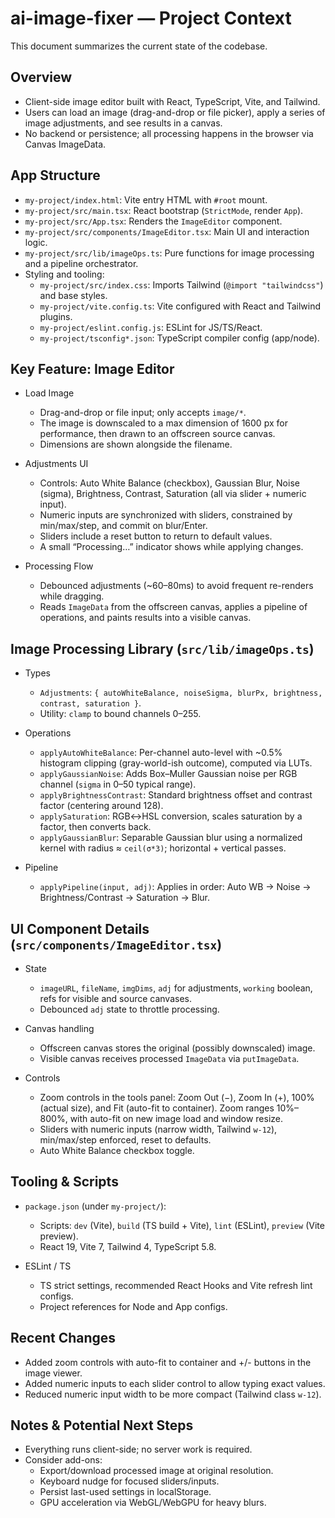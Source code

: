 # ai-image-fixer — Project Context

This document summarizes the current state of the codebase.

## Overview

- Client-side image editor built with React, TypeScript, Vite, and Tailwind.
- Users can load an image (drag-and-drop or file picker), apply a series of image adjustments, and see results in a canvas.
- No backend or persistence; all processing happens in the browser via Canvas ImageData.

## App Structure

- `my-project/index.html`: Vite entry HTML with `#root` mount.
- `my-project/src/main.tsx`: React bootstrap (`StrictMode`, render `App`).
- `my-project/src/App.tsx`: Renders the `ImageEditor` component.
- `my-project/src/components/ImageEditor.tsx`: Main UI and interaction logic.
- `my-project/src/lib/imageOps.ts`: Pure functions for image processing and a pipeline orchestrator.
- Styling and tooling:
  - `my-project/src/index.css`: Imports Tailwind (`@import "tailwindcss"`) and base styles.
  - `my-project/vite.config.ts`: Vite configured with React and Tailwind plugins.
  - `my-project/eslint.config.js`: ESLint for JS/TS/React.
  - `my-project/tsconfig*.json`: TypeScript compiler config (app/node).

## Key Feature: Image Editor

- Load Image
  - Drag-and-drop or file input; only accepts `image/*`.
  - The image is downscaled to a max dimension of 1600 px for performance, then drawn to an offscreen source canvas.
  - Dimensions are shown alongside the filename.

- Adjustments UI
  - Controls: Auto White Balance (checkbox), Gaussian Blur, Noise (sigma), Brightness, Contrast, Saturation (all via slider + numeric input).
  - Numeric inputs are synchronized with sliders, constrained by min/max/step, and commit on blur/Enter.
  - Sliders include a reset button to return to default values.
  - A small “Processing…” indicator shows while applying changes.

- Processing Flow
  - Debounced adjustments (~60–80ms) to avoid frequent re-renders while dragging.
  - Reads `ImageData` from the offscreen canvas, applies a pipeline of operations, and paints results into a visible canvas.

## Image Processing Library (`src/lib/imageOps.ts`)

- Types
  - `Adjustments`: `{ autoWhiteBalance, noiseSigma, blurPx, brightness, contrast, saturation }`.
  - Utility: `clamp` to bound channels 0–255.

- Operations
  - `applyAutoWhiteBalance`: Per-channel auto-level with ~0.5% histogram clipping (gray-world-ish outcome), computed via LUTs.
  - `applyGaussianNoise`: Adds Box–Muller Gaussian noise per RGB channel (`sigma` in 0–50 typical range).
  - `applyBrightnessContrast`: Standard brightness offset and contrast factor (centering around 128).
  - `applySaturation`: RGB↔HSL conversion, scales saturation by a factor, then converts back.
  - `applyGaussianBlur`: Separable Gaussian blur using a normalized kernel with radius ≈ `ceil(σ*3)`; horizontal + vertical passes.

- Pipeline
  - `applyPipeline(input, adj)`: Applies in order: Auto WB → Noise → Brightness/Contrast → Saturation → Blur.

## UI Component Details (`src/components/ImageEditor.tsx`)

- State
  - `imageURL`, `fileName`, `imgDims`, `adj` for adjustments, `working` boolean, refs for visible and source canvases.
  - Debounced `adj` state to throttle processing.

- Canvas handling
  - Offscreen canvas stores the original (possibly downscaled) image.
  - Visible canvas receives processed `ImageData` via `putImageData`.

- Controls
  - Zoom controls in the tools panel: Zoom Out (−), Zoom In (+), 100% (actual size), and Fit (auto-fit to container). Zoom ranges 10%–800%, with auto-fit on new image load and window resize.
  - Sliders with numeric inputs (narrow width, Tailwind `w-12`), min/max/step enforced, reset to defaults.
  - Auto White Balance checkbox toggle.

## Tooling & Scripts

- `package.json` (under `my-project/`):
  - Scripts: `dev` (Vite), `build` (TS build + Vite), `lint` (ESLint), `preview` (Vite preview).
  - React 19, Vite 7, Tailwind 4, TypeScript 5.8.

- ESLint / TS
  - TS strict settings, recommended React Hooks and Vite refresh lint configs.
  - Project references for Node and App configs.

## Recent Changes

- Added zoom controls with auto-fit to container and +/- buttons in the image viewer.
- Added numeric inputs to each slider control to allow typing exact values.
- Reduced numeric input width to be more compact (Tailwind class `w-12`).

## Notes & Potential Next Steps

- Everything runs client-side; no server work is required.
- Consider add-ons:
  - Export/download processed image at original resolution.
  - Keyboard nudge for focused sliders/inputs.
  - Persist last-used settings in localStorage.
  - GPU acceleration via WebGL/WebGPU for heavy blurs.
